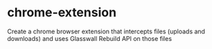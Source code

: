 # chrome-extension
Create a chrome browser extension that intercepts files (uploads and downloads) and uses Glasswall Rebuild API on those files
